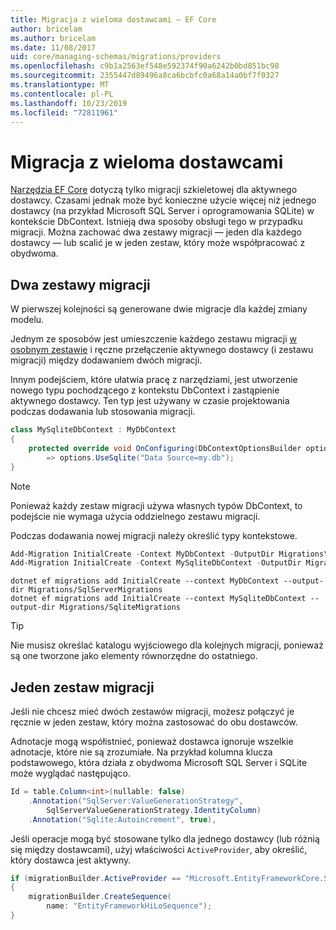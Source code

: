 ```yaml
---
title: Migracja z wieloma dostawcami — EF Core
author: bricelam
ms.author: bricelam
ms.date: 11/08/2017
uid: core/managing-schemas/migrations/providers
ms.openlocfilehash: c9b1a2563ef548e592374f90a6242b0bd851bc98
ms.sourcegitcommit: 2355447d89496a8ca6bcbfc0a68a14a0bf7f0327
ms.translationtype: MT
ms.contentlocale: pl-PL
ms.lasthandoff: 10/23/2019
ms.locfileid: "72811961"
---
```

# <a name="migrations-with-multiple-providers"></a>Migracja z wieloma dostawcami

[Narzędzia EF Core][1] dotyczą tylko migracji szkieletowej dla aktywnego dostawcy. Czasami jednak może być konieczne użycie więcej niż jednego dostawcy (na przykład Microsoft SQL Server i oprogramowania SQLite) w kontekście DbContext. Istnieją dwa sposoby obsługi tego w przypadku migracji. Można zachować dwa zestawy migracji — jeden dla każdego dostawcy — lub scalić je w jeden zestaw, który może współpracować z obydwoma.

## <a name="two-migration-sets"></a>Dwa zestawy migracji

W pierwszej kolejności są generowane dwie migracje dla każdej zmiany modelu.

Jednym ze sposobów jest umieszczenie każdego zestawu migracji [w osobnym zestawie][2] i ręczne przełączenie aktywnego dostawcy (i zestawu migracji) między dodawaniem dwóch migracji.

Innym podejściem, które ułatwia pracę z narzędziami, jest utworzenie nowego typu pochodzącego z kontekstu DbContext i zastąpienie aktywnego dostawcy. Ten typ jest używany w czasie projektowania podczas dodawania lub stosowania migracji.

``` csharp
class MySqliteDbContext : MyDbContext
{
    protected override void OnConfiguring(DbContextOptionsBuilder options)
        => options.UseSqlite("Data Source=my.db");
}
```

> [!NOTE]
> Ponieważ każdy zestaw migracji używa własnych typów DbContext, to podejście nie wymaga użycia oddzielnego zestawu migracji.

Podczas dodawania nowej migracji należy określić typy kontekstowe.

``` powershell
Add-Migration InitialCreate -Context MyDbContext -OutputDir Migrations\SqlServerMigrations
Add-Migration InitialCreate -Context MySqliteDbContext -OutputDir Migrations\SqliteMigrations
```

``` Console
dotnet ef migrations add InitialCreate --context MyDbContext --output-dir Migrations/SqlServerMigrations
dotnet ef migrations add InitialCreate --context MySqliteDbContext --output-dir Migrations/SqliteMigrations
```

> [!TIP]
> Nie musisz określać katalogu wyjściowego dla kolejnych migracji, ponieważ są one tworzone jako elementy równorzędne do ostatniego.

## <a name="one-migration-set"></a>Jeden zestaw migracji

Jeśli nie chcesz mieć dwóch zestawów migracji, możesz połączyć je ręcznie w jeden zestaw, który można zastosować do obu dostawców.

Adnotacje mogą współistnieć, ponieważ dostawca ignoruje wszelkie adnotacje, które nie są zrozumiałe. Na przykład kolumna klucza podstawowego, która działa z obydwoma Microsoft SQL Server i SQLite może wyglądać następująco.

``` csharp
Id = table.Column<int>(nullable: false)
    .Annotation("SqlServer:ValueGenerationStrategy",
        SqlServerValueGenerationStrategy.IdentityColumn)
    .Annotation("Sqlite:Autoincrement", true),
```

Jeśli operacje mogą być stosowane tylko dla jednego dostawcy (lub różnią się między dostawcami), użyj właściwości `ActiveProvider`, aby określić, który dostawca jest aktywny.

``` csharp
if (migrationBuilder.ActiveProvider == "Microsoft.EntityFrameworkCore.SqlServer")
{
    migrationBuilder.CreateSequence(
        name: "EntityFrameworkHiLoSequence");
}
```

  [1]: ../../miscellaneous/cli/index.md
  [2]: projects.md
